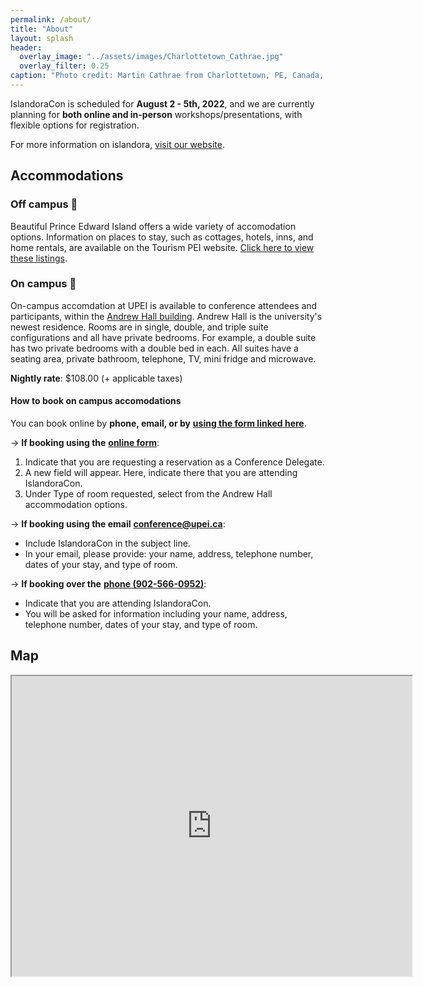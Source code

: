 ```yaml
---
permalink: /about/
title: "About"
layout: splash
header:
  overlay_image: "../assets/images/Charlottetown_Cathrae.jpg"
  overlay_filter: 0.25
caption: "Photo credit: Martin Cathrae from Charlottetown, PE, Canada, CC BY-SA 2.0, via Wikimedia Commons"
---
```


IslandoraCon is scheduled for **August 2 - 5th, 2022**, and we are currently planning for **both online and in-person** workshops/presentations, with flexible options for registration.

For more information on islandora, [visit our website](https://www.islandora.ca/).

## Accommodations

### Off campus 🏨

Beautiful Prince Edward Island offers a wide variety of accomodation options. Information on places to stay, such as cottages, hotels, inns, and home rentals, are available on the Tourism PEI website. [Click here to view these listings](https://www.tourismpei.com/where-to-stay).

### On campus 🏫

On-campus accomdation at UPEI is available to conference attendees and participants, within the [Andrew Hall building](https://goo.gl/maps/fbqVWzPmPgLDsxst7).
Andrew Hall is the university's newest residence. Rooms are in single, double, and triple suite configurations and all have private bedrooms. For example, a double suite has two private bedrooms with a double bed in each. All suites have a seating area, private bathroom, telephone, TV, mini fridge and microwave. 

**Nightly rate**: $108.00 (+ applicable taxes)

#### How to book on campus accomodations

You can book online by **phone, email, or by** [**using the form linked here**](https://www.upei.ca/conference/summer-visitors). 

&#8594; **If booking using the** [**online form**](https://www.upei.ca/conference/summer-visitors): 

  1. Indicate that you are requesting a reservation as a Conference Delegate.
  1. A new field will appear. Here, indicate there that you are attending IslandoraCon. 
  2. Under Type of room requested, select from the Andrew Hall accommodation options.

&#8594; **If booking using the email** [**conference@upei.ca**](mailto:conference@upei.ca):
  * Include IslandoraCon in the subject line.
  * In your email, please provide: your name, address, telephone number, dates of your stay, and type of room.

&#8594; **If booking over the** [**phone (902-566-0952)**](tel:9025660952): 
  * Indicate that you are attending IslandoraCon.
  * You will be asked for information including your name, address, telephone number, dates of your stay, and type of room.


## Map

<div>
  <center>
    <iframe src="https://www.google.com/maps/d/u/0/embed?mid=1L9NxsGf_lu3S4Fdl5ONZWe9A9b5NUH8d&ehbc=2E312F" width="640" height="480"></iframe>
  </center>
</div>
